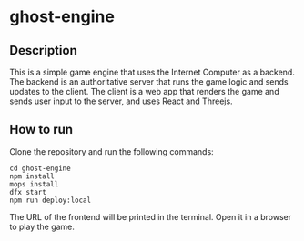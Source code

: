 # ghost-engine

## Description

This is a simple game engine that uses the Internet Computer as a backend. The backend is an authoritative server that runs the game logic and sends updates to the client. The client is a web app that renders the game and sends user input to the server, and uses React and Threejs.

## How to run

Clone the repository and run the following commands:

```
cd ghost-engine
npm install
mops install
dfx start
npm run deploy:local
```

The URL of the frontend will be printed in the terminal. Open it in a browser to play the game.
